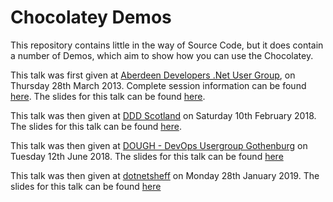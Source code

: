 Chocolatey Demos
===============

This repository contains little in the way of Source Code, but it does contain a number of Demos, which aim to show how you can use the Chocolatey.

This talk was first given at [Aberdeen Developers .Net User Group](http://www.aberdeendevelopers.co.uk/), on Thursday 28th March 2013.  Complete session information can be found [here](http://www.aberdeendevelopers.co.uk/adnuguk-march-2013-meeting/).  The slides for this talk can be found [here](https://www.slideshare.net/gep13/mmmm-chocolatey-goodness).

This talk was then given at [DDD Scotland](https://ddd.scot) on Saturday 10th February 2018.  The slides for this talk can be found [here](https://gitpitch.com/gep13/ChocolateyDemos/dddscot).

This talk was then given at [DOUGH - DevOps Usergroup Gothenburg](https://www.meetup.com/DOUGH-DevOps-Usergroup-Gothenburg/) on Tuesday 12th June 2018.  The slides for this talk can be found [here](https://gitpitch.com/gep13/ChocolateyDemos/dough)

This talk was then given at [dotnetsheff](https://dotnetsheff.co.uk/) on Monday 28th January 2019.  The slides for this talk can be found [here](https://gitpitch.com/gep13/ChocolateyDemos/dotnetsheff2019)
